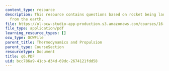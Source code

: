 ```yaml
---
content_type: resource
description: This resource contains questions based on rocket being launched vertically
  from the earth.
file: https://ol-ocw-studio-app-production.s3.amazonaws.com/courses/16-01-unified-engineering-i-ii-iii-iv-fall-2005-spring-2006/bcc786a941cbd34d69dc2674121fdd58_q6.PDF
file_type: application/pdf
learning_resource_types: []
ocw_type: OCWFile
parent_title: Thermodynamics and Propulsion
parent_type: CourseSection
resourcetype: Document
title: q6.PDF
uid: bcc786a9-41cb-d34d-69dc-2674121fdd58
---
```

